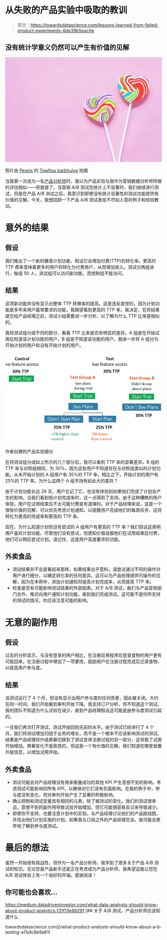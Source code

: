 # 从失败的产品实验中吸取的教训

> 原文：<https://towardsdatascience.com/lessons-learned-from-failed-product-experiments-6de39b5eac0e>

## 没有统计学意义仍然可以产生有价值的见解

![](img/f4ffba30124e46cedf5a845187d9e8ae.png)

照片由 [Pexels](https://www.pexels.com/photo/colorful-heart-lollipops-9852065/?utm_content=attributionCopyText&utm_medium=referral&utm_source=pexels) 的 [Towfiqu barbhuiya](https://www.pexels.com/@towfiqu-barbhuiya-3440682?utm_content=attributionCopyText&utm_medium=referral&utm_source=pexels) 拍摄

当我第一次成为一名[产品分析师](/my-experience-as-a-product-data-analyst-3d01748bc6ea)时，我以为产品实验与我作为营销数据分析师所做的评估相似——但我错了。当营销 A/B 测试在统计上不显著时，我们继续进行测试，但是在产品 A/B 测试之后，我意识到即使没有统计显著性的测试也能提供有价值的见解。今天，我想回顾一下产品 A/B 测试表现不尽如人意的例子和经验教训。

# 意外的结果

## 假设

我们推出了一个新的膳食计划功能，假设它会增加付费(TTP)的转化率。更高的 TTP 费率意味着更多的用户将转化为付费用户，从而增加收入。测试分两组进行，每组 50 人，测试组可以访问新功能，而控制组不能访问。

## 结果

这项新功能并没有显示出整体 TTP 转换率的提高。这是违反直觉的，因为计划功能是多年来用户最常要求的功能，我期望看到更高的 TTP 率。我决定，在将结果提交给产品经理之前，测试小组需要进一步分析，以了解为什么 TTP 比率是相似的。

我将测试组分成不同的部分，看看 TTP 比率是否有明显的差异。A 组是在开始试用后知道该计划功能的用户，B 组是不知道该功能的用户。我进一步将 A 组分为开始计划的用户和没有开始计划的用户。

![](img/dbd064775f49e03f430f03ec7f3c41fa.png)

作者创建的产品实验细分

在将测试组分成如上所示的几个部分后，我可以看到 TTP 率的显著差异。B 组的 TTP 率与对照组相同，为 30%，因为这些用户不知道存在与对照组类似的计划功能。从未开始计划的 A 组用户有 35%的 TTP 率，相比之下，开始计划的用户有 25%的 TTP 率。为什么这两个 A 组市场有如此大的差异？

由于计划功能长达 28 天，用户忘记了它，也没有体验到如果他们完成了计划会产生的影响。当我们看到低计划完成率时，这一点得到了支持。由于这种糟糕的用户体验，用户在试用结束后不太可能付费是有道理的。对于产品经理来说，这是一个很有价值的见解，可以优先考虑计划通知，以提醒用户完成他们的每周任务，这将转化为更高的完成率和更高的 TTP 率。

现在，为什么知道计划但没有尝试的 A 组用户有更高的 TTP 率？我们假设这表明用户喜欢计划功能，尽管他们没有尝试，但感知价值说服他们在试用结束后付费，他们可以稍后尝试计划。请记住，这是用户高度要求的功能。

## 外卖食品

*   测试结果并不总是看起来那样。如果结果出乎意料，请尝试通过不同的操作对用户进行细分，以确定转化率的任何差异。这可以为产品经理提供可操作的见解，因为在本例中，添加计划通知将提高计划完成率，从而提高 TTP 率。
*   检查是否有可能影响测试结果的外部因素。对于 A/B 测试，我们与产品营销部门合作，推迟向用户通知计划功能，直到我们完成测试。这可能不是你所支持的测试的情况，你应该注意可能的影响。

# 无意的副作用

## 假设

过去的分析显示，与没有登录的用户相比，在注册应用程序后登录食物的用户更有可能回来。在注册过程中增加了一项更改，鼓励用户在注册过程完成后记录食物，以提高用户参与度。

## 结果

该测试运行了 4 个月，但没有显示出用户参与度的任何改善，因此被关闭。大约在同一时间，我们开始看到审判开始下降。我支持订户分析，但不知道这个测试。我的团队不知道为什么试验在减少，直到产品经理假设这可能是由参与度测试引起的。

一旦我们再次打开测试，测试开始回到先前的水平。由于测试已经进行了 4 个月，我们将测试增加归因于业务的增长，而不是一个根本不应该影响测试的测试。结果是产品经理将升级屏幕切换到了测试变体注册过程的另一部分，这导致了试用开始增加。屏幕变化不是故意的，但这是一个有价值的见解，我们知道在哪里放置升级信息，以增加试用开始。

## 外卖食品

*   测试可能会对产品经理没有用来衡量成功的其他 KPI 产生意想不到的影响。考虑测试可能影响的所有 KPI，以确保对它们没有负面影响。在我的例子中，参与度没有变化，但对审判开始产生了显著的积极影响。
*   确认控制和测试变量具有相同的元素，除了被测试的变化。我们的测试很幸运，意想不到的副作用导致试验开始增加，但它可能很容易反过来导致减少。
*   即使你不支持，也要注意计划中的实验。与产品经理讨论他们的产品路线图，并找出他们计划实施的计划。如果我与订阅之外的产品经理交谈，我可能会更早地了解到参与度测试。

# 最后的想法

虽然一开始很有挑战性，但作为一名产品分析师，我学到了很多关于产品 A/B 测试的知识。无论您是产品新手还是正在考虑成为产品分析师，我希望这能让您在 A/B 测试体验上有一个良好的开端。感谢阅读！

## 你可能也会喜欢…

<https://medium.datadriveninvestor.com/what-data-analysts-should-know-about-product-analytics-f31f13e66291>  </my-experience-as-a-product-data-analyst-3d01748bc6ea>  </what-product-analysts-should-know-about-a-b-testing-a7bdc8e9a61> [## 关于 A/B 测试，产品分析师应该知道什么

towardsdatascience.com](/what-product-analysts-should-know-about-a-b-testing-a7bdc8e9a61)